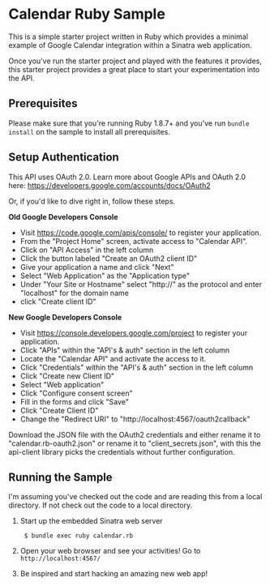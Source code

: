 # Calendar Ruby Sample

This is a simple starter project written in Ruby which provides a minimal
example of Google Calendar integration within a Sinatra web application.

Once you've run the starter project and played with the features it provides,
this starter project provides a great place to start your experimentation into
the API.

## Prerequisites

Please make sure that you're running Ruby 1.8.7+ and you've run
`bundle install` on the sample to install all prerequisites.

## Setup Authentication

This API uses OAuth 2.0. Learn more about Google APIs and OAuth 2.0 here:
https://developers.google.com/accounts/docs/OAuth2

Or, if you'd like to dive right in, follow these steps.

**Old Google Developers Console**

 - Visit https://code.google.com/apis/console/ to register your application.
 - From the "Project Home" screen, activate access to "Calendar API".
 - Click on "API Access" in the left column
 - Click the button labeled "Create an OAuth2 client ID"
 - Give your application a name and click "Next"
 - Select "Web Application" as the "Application type"
 - Under "Your Site or Hostname" select "http://" as the protocol and enter
   "localhost" for the domain name
 - click "Create client ID"

**New Google Developers Console**

 - Visit https://console.developers.google.com/project to register your application.
 - Click "APIs" within the "API's & auth" section in the left column
 - Locate the "Calendar API" and activate the access to it.
 - Click "Credentials" within the "API's & auth" section in the left column
 - Click "Create new Client ID"
 - Select "Web application"
 - Click "Configure consent screen"
 - Fill in the forms and click "Save"
 - Click "Create Client ID"
 - Change the "Redirect URI" to  "http://localhost:4567/oauth2callback"

Download the JSON file with the OAuth2 credentials and either rename it to "calendar.rb-oauth2.json" or 
rename it to "client_secrets.json", with this the api-client library picks the credentials without further configuration.

## Running the Sample

I'm assuming you've checked out the code and are reading this from a local
directory. If not check out the code to a local directory.

1. Start up the embedded Sinatra web server

        $ bundle exec ruby calendar.rb

2. Open your web browser and see your activities! Go to `http://localhost:4567/`

3. Be inspired and start hacking an amazing new web app!

